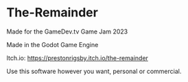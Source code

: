 # The-Remainder
Made for the GameDev.tv Game Jam 2023

Made in the Godot Game Engine

Itch.io: https://prestonrigsby.itch.io/the-remainder

Use this software however you want, personal or commercial.
